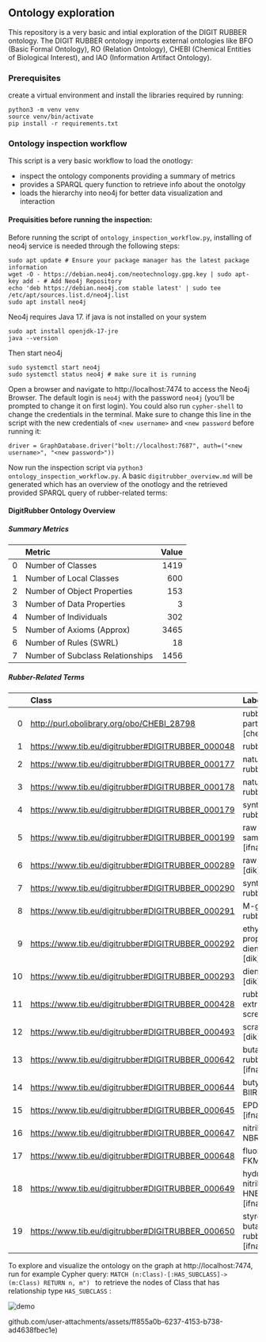 ## Ontology exploration 
This repository is a very basic and intial exploration of the DIGIT RUBBER ontology. The DIGIT RUBBER ontology imports external ontologies like BFO (Basic Formal Ontology), RO (Relation Ontology), CHEBI (Chemical Entities of Biological Interest), and IAO (Information Artifact Ontology).


### Prerequisites

create a virtual environment and install the libraries required by running: 
```
python3 -m venv venv
source venv/bin/activate
pip install -r requirements.txt
```

### Ontology inspection workflow

This script is a very basic workflow to load the onotlogy: 
* inspect the ontology components providing a summary of metrics 
* provides a SPARQL query function to retrieve info about the onotolgy 
* loads the hierarchy into neo4j for better data visualization and interaction

#### Prequisities before running the inspection: 

Before running the script of `ontology_inspection_workflow.py`, installing of neo4j service is needed through the following steps: 
```
sudo apt update # Ensure your package manager has the latest package information
wget -O - https://debian.neo4j.com/neotechnology.gpg.key | sudo apt-key add - # Add Neo4j Repository
echo 'deb https://debian.neo4j.com stable latest' | sudo tee /etc/apt/sources.list.d/neo4j.list
sudo apt install neo4j
```

Neo4j requires Java 17. if java is not installed on your system 
```
sudo apt install openjdk-17-jre
java --version
```

Then start neo4j
```
sudo systemctl start neo4j
sudo systemctl status neo4j # make sure it is running
```

Open a browser and navigate to http://localhost:7474 to access the Neo4j Browser. The default login is `neo4j` with the password `neo4j` (you’ll be prompted to change it on first login). You could also run `cypher-shell` to change the credentials in the terminal. Make sure to change this line in the script with the new credentials of `<new username>` and `<new password` before running it: 
```
driver = GraphDatabase.driver("bolt://localhost:7687", auth=("<new username>", "<new password>"))
```

Now run the inspection script via `python3 ontology_inspection_workflow.py`. A basic `digitrubber_overview.md` will be generated which has an overview of the onotlogy and the retrieved provided SPARQL query of rubber-related terms: 

#### DigitRubber Ontology Overview

##### Summary Metrics

|    | Metric                           |   Value |
|---:|:---------------------------------|--------:|
|  0 | Number of Classes                |    1419 |
|  1 | Number of Local Classes          |     600 |
|  2 | Number of Object Properties      |     153 |
|  3 | Number of Data Properties        |       3 |
|  4 | Number of Individuals            |     302 |
|  5 | Number of Axioms (Approx)        |    3465 |
|  6 | Number of Rules (SWRL)           |      18 |
|  7 | Number of Subclass Relationships |    1456 |
##### Rubber-Related Terms

|    | Class                                             | Label                                     |
|---:|:--------------------------------------------------|:------------------------------------------|
|  0 | http://purl.obolibrary.org/obo/CHEBI_28798        | rubber particle [chebi]                   |
|  1 | https://www.tib.eu/digitrubber#DIGITRUBBER_000048 | rubber [ita]                              |
|  2 | https://www.tib.eu/digitrubber#DIGITRUBBER_000177 | natural rubber [hsh]                      |
|  3 | https://www.tib.eu/digitrubber#DIGITRUBBER_000178 | natural rubber [ncit]                     |
|  4 | https://www.tib.eu/digitrubber#DIGITRUBBER_000179 | synthetic rubber [hsh]                    |
|  5 | https://www.tib.eu/digitrubber#DIGITRUBBER_000199 | raw rubber samples [ifnano]               |
|  6 | https://www.tib.eu/digitrubber#DIGITRUBBER_000289 | raw rubber [dik]                          |
|  7 | https://www.tib.eu/digitrubber#DIGITRUBBER_000290 | synthetic rubber [dik]                    |
|  8 | https://www.tib.eu/digitrubber#DIGITRUBBER_000291 | M-group rubber [dik]                      |
|  9 | https://www.tib.eu/digitrubber#DIGITRUBBER_000292 | ethylene propylene diene rubber [dik]     |
| 10 | https://www.tib.eu/digitrubber#DIGITRUBBER_000293 | diene rubber [dik]                        |
| 11 | https://www.tib.eu/digitrubber#DIGITRUBBER_000428 | rubber extruder screw [dik]               |
| 12 | https://www.tib.eu/digitrubber#DIGITRUBBER_000493 | scrap rubber [dik]                        |
| 13 | https://www.tib.eu/digitrubber#DIGITRUBBER_000642 | butadiene rubber BR [ifnano]              |
| 14 | https://www.tib.eu/digitrubber#DIGITRUBBER_000644 | butyl rubber BIIR [ifnano]                |
| 15 | https://www.tib.eu/digitrubber#DIGITRUBBER_000645 | EPDM rubber [ifnano]                      |
| 16 | https://www.tib.eu/digitrubber#DIGITRUBBER_000647 | nitrile rubber NBR [ifnano]               |
| 17 | https://www.tib.eu/digitrubber#DIGITRUBBER_000648 | fluororubber FKM [ifnano]                 |
| 18 | https://www.tib.eu/digitrubber#DIGITRUBBER_000649 | hydrogenated nitrile rubber HNBR [ifnano] |
| 19 | https://www.tib.eu/digitrubber#DIGITRUBBER_000650 | styrene-butadiene rubber SBR [ifnano]     |

To explore and visualize the ontology on the graph at http://localhost:7474, run for example Cypher query: `MATCH (n:Class)-[:HAS_SUBCLASS]->(m:Class) RETURN n, m") ` to retrieve the nodes of Class that has relationship type `HAS_SUBCLASS` : 

![demo](https://github.com/user-attachments/assets/aafcca30-9be7-4364-a14e-6cadc7b81a4b)


github.com/user-attachments/assets/ff855a0b-6237-4153-b738-ad4638fbec1e)
